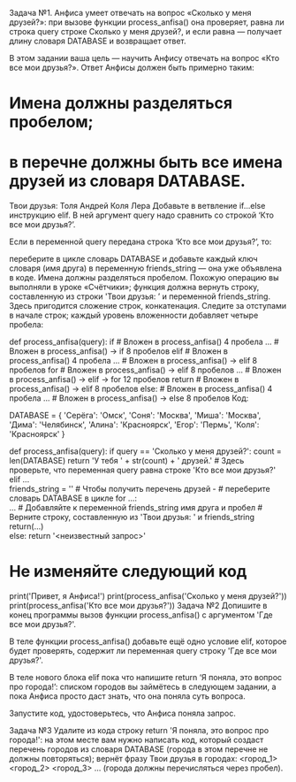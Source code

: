 Задача №1.
Анфиса умеет отвечать на вопрос «Сколько у меня друзей?»: при вызове функции process_anfisa() она проверяет, равна ли строка query строке Сколько у меня друзей?, и если равна — получает длину словаря DATABASE и возвращает ответ.

В этом задании ваша цель — научить Анфису отвечать на вопрос «Кто все мои друзья?». Ответ Анфисы должен быть примерно таким:

# Имена должны разделяться пробелом; 
# в перечне должны быть все имена друзей из словаря DATABASE.
Твои друзья: Толя Андрей Коля Лера
Добавьте в ветвление if...else инструкцию elif. В ней аргумент query надо сравнить со строкой ‘Кто все мои друзья?’.

Если в переменной query передана строка ‘Кто все мои друзья?’, то:

переберите в цикле словарь DATABASE и добавьте каждый ключ словаря (имя друга) в переменную friends_string — она уже объявлена в коде. Имена должны разделяться пробелом. Похожую операцию вы выполняли в уроке «Счётчики»;
функция должна вернуть строку, составленную из строки 'Твои друзья: ’ и переменной friends_string. Здесь пригодится сложение строк, конкатенация.
Следите за отступами в начале строк; каждый уровень вложенности добавляет четыре пробела:

def process_anfisa(query):
    if            # Вложен в process_anfisa()                 4 пробела
        ...       # Вложен в process_anfisa() → if            8 пробелов
    elif          # Вложен в process_anfisa()                 4 пробела
        ...       # Вложен в process_anfisa() → elif          8 пробелов
        for       # Вложен в process_anfisa() → elif          8 пробелов
            ...   # Вложен в process_anfisa() → elif → for    12 пробелов
        return    # Вложен в process_anfisa() → elif          8 пробелов
    else:         # Вложен в process_anfisa()                 4 пробела
        ...       # Вложен в process_anfisa() → else          8 пробелов
Код:

DATABASE = {
    'Серёга': 'Омск',
    'Соня': 'Москва',
    'Миша': 'Москва',
    'Дима': 'Челябинск',
    'Алина': 'Красноярск',
    'Егор': 'Пермь',
    'Коля': 'Красноярск'
}

def process_anfisa(query):
    if query == 'Сколько у меня друзей?':
        count = len(DATABASE)
        return 'У тебя ' + str(count) + ' друзей.'
    # Здесь проверьте, что переменная query равна строке 'Кто все мои друзья?'
    elif ...  
        friends_string = ''
        # Чтобы получить перечень друзей - 
        # переберите словарь DATABASE в цикле
        for ...:     
             ...     # Добавляйте к переменной friends_string имя друга и пробел
        # Верните строку, составленную из 'Твои друзья: ' и friends_string 
        return(...)  
    else:
        return '<неизвестный запрос>'

# Не изменяйте следующий код
print('Привет, я Анфиса!')
print(process_anfisa('Сколько у меня друзей?'))
print(process_anfisa('Кто все мои друзья?'))
Задача №2
Допишите в конец программы вызов функции process_anfisa() с аргументом 'Где все мои друзья?'.

В теле функции process_anfisa() добавьте ещё одно условие elif, которое будет проверять, содержит ли переменная query строку 'Где все мои друзья?'.

В теле нового блока elif пока что напишите return ‘Я поняла, это вопрос про города!’: списком городов вы займётесь в следующем задании, а пока Анфиса просто даст знать, что она поняла суть вопроса.

Запустите код, удостоверьтесь, что Анфиса поняла запрос.

Задача №3
Удалите из кода строку return 'Я поняла, это вопрос про города!': на этом месте вам нужно написать код, который создаст перечень городов из словаря DATABASE (города в этом перечне не должны повторяться); вернёт фразу Твои друзья в городах: <город_1> <город_2> <город_3> … (города должны перечисляться через пробел).

